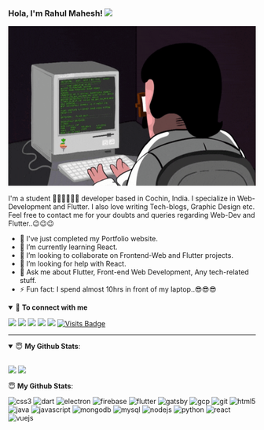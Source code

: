 ### Hola, I'm Rahul Mahesh! <a href="https://rahulmahesh.me/"><img src="https://media.giphy.com/media/hvRJCLFzcasrR4ia7z/giphy.gif" width="25px"></a>

<img src="https://github.com/RahulMahesh62/portfolio-website/blob/master/giphy.gif" width="650" height="325" />


I'm a student 👨‍💻👨‍💻👨‍💻 developer based in Cochin, India. I specialize in Web-Development and Flutter. I also love writing Tech-blogs, Graphic Design etc. Feel free to contact me for your doubts and queries regarding Web-Dev and Flutter..😉😉😉 

- 🔭 I've just completed my Portfolio website.
- 🌱 I’m currently learning React.
- 👯 I’m looking to collaborate on Frontend-Web and Flutter projects.
- 🤔 I’m looking for help with React.
- 💬 Ask me about Flutter, Front-end Web Development, Any tech-related stuff.
- ⚡ Fun fact: I spend almost 10hrs in front of my laptop..😎😎😎

<details open>
<summary>🤝 <b>To connect with me</b></summary>

<p align = "center">
 
[<img src ="https://img.shields.io/badge/portfolio-%23.svg?&style=for-the-badge&logo=&logoColor=white%22">](https://rahulmahesh.me/)
[<img src="https://img.shields.io/badge/twitter-%231DA1F2.svg?&style=for-the-badge&logo=twitter&logoColor=white" />](https://twitter.com/rahulmahesh62) 
[<img src="https://img.shields.io/badge/linkedin-%230077B5.svg?&style=for-the-badge&logo=linkedin&logoColor=white" />](https://www.linkedin.com/in/rahulmahesh/)
[<img src = "https://img.shields.io/badge/instagram-%23E4405F.svg?&style=for-the-badge&logo=instagram&logoColor=white">](https://www.instagram.com/_rahulmahesh62_/)
[<img src="https://img.shields.io/badge/facebook-%231877F2.svg?&style=for-the-badge&logo=facebook&logoColor=white" />](https://www.facebook.com/rahul.mahesh.948/) 
[![Visits Badge](https://badges.pufler.dev/visits/RahulMahesh62/RahulMahesh62?style=for-the-badge)](https://github.com/RahulMahesh62/RahulMahesh62)

</p>

</details>

---

<details open>
 <summary> 😇 <b>My Github Stats</b>: </summary>

<br>

<p align = "left">
  <img src = "https://github-readme-stats.vercel.app/api?username=RahulMahesh62&show_icons=true&count_private=true&theme=vue&hide=issues&line_height=30">
  <img src = "https://github-readme-stats.vercel.app/api/top-langs/?username=RahulMahesh62&theme=vue&hide=php,css,makefile">
</p>

</details>

<summary> 😇 <b>My Github Stats</b>: </summary>

<p align="left"><img src="https://devicons.github.io/devicon/devicon.git/icons/css3/css3-original-wordmark.svg" alt="css3" width="40" height="40"/> <img src="https://www.vectorlogo.zone/logos/dartlang/dartlang-icon.svg" alt="dart" width="40" height="40"/> <img src="https://devicons.github.io/devicon/devicon.git/icons/electron/electron-original.svg" alt="electron" width="40" height="40"/> <img src="https://www.vectorlogo.zone/logos/firebase/firebase-icon.svg" alt="firebase" width="40" height="40"/> <img src="https://www.vectorlogo.zone/logos/flutterio/flutterio-icon.svg" alt="flutter" width="40" height="40"/> <img src="https://www.vectorlogo.zone/logos/gatsbyjs/gatsbyjs-icon.svg" alt="gatsby" width="40" height="40"/> <img src="https://www.vectorlogo.zone/logos/google_cloud/google_cloud-icon.svg" alt="gcp" width="40" height="40"/> <img src="https://www.vectorlogo.zone/logos/git-scm/git-scm-icon.svg" alt="git" width="40" height="40"/> <img src="https://devicons.github.io/devicon/devicon.git/icons/html5/html5-original-wordmark.svg" alt="html5" width="40" height="40"/> <img src="https://devicons.github.io/devicon/devicon.git/icons/java/java-original-wordmark.svg" alt="java" width="40" height="40"/> <img src="https://devicons.github.io/devicon/devicon.git/icons/javascript/javascript-original.svg" alt="javascript" width="40" height="40"/> <img src="https://devicons.github.io/devicon/devicon.git/icons/mongodb/mongodb-original-wordmark.svg" alt="mongodb" width="40" height="40"/> <img src="https://devicons.github.io/devicon/devicon.git/icons/mysql/mysql-original-wordmark.svg" alt="mysql" width="40" height="40"/> <img src="https://devicons.github.io/devicon/devicon.git/icons/nodejs/nodejs-original-wordmark.svg" alt="nodejs" width="40" height="40"/> <img src="https://devicons.github.io/devicon/devicon.git/icons/python/python-original.svg" alt="python" width="40" height="40"/> <img src="https://devicons.github.io/devicon/devicon.git/icons/react/react-original-wordmark.svg" alt="react" width="40" height="40"/> <img src="https://devicons.github.io/devicon/devicon.git/icons/vuejs/vuejs-original-wordmark.svg" alt="vuejs" width="40" height="40"/></p>

